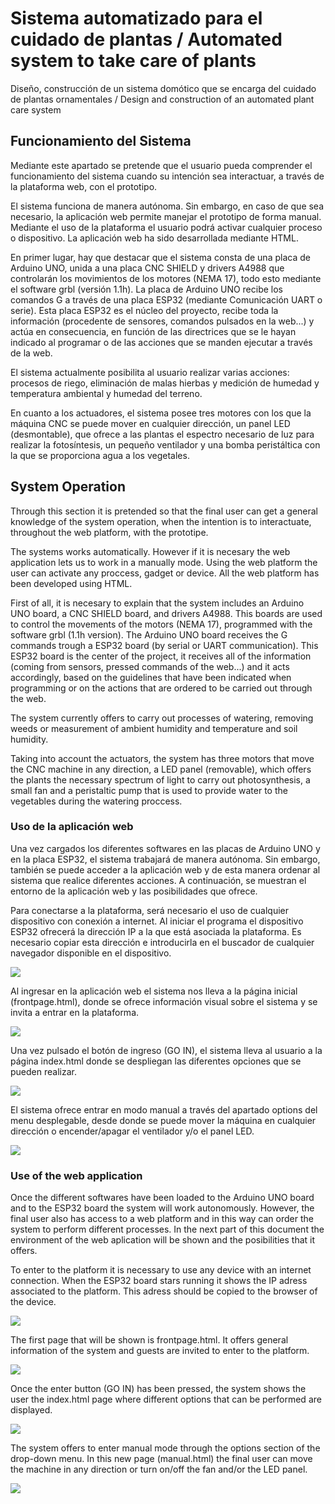 # Sistema automatizado para el cuidado de plantas / Automated system to take care of plants
Diseño, construcción de un sistema domótico que se encarga del cuidado de plantas ornamentales / Design and construction of an automated plant care system 

## Funcionamiento del Sistema

  Mediante este apartado se pretende que el usuario pueda comprender el funcionamiento del sistema cuando su intención sea interactuar, a través de la plataforma web, 
con el prototipo.

  El sistema funciona de manera autónoma. Sin embargo, en caso de que sea necesario, la aplicación web permite manejar el prototipo de forma manual. Mediante el uso de la plataforma el usuario podrá activar cualquier proceso o dispositivo. La aplicación web ha sido desarrollada mediante HTML.

  En primer lugar, hay que destacar que el sistema consta de una placa de Arduino UNO, unida a una placa CNC SHIELD y drivers A4988 que controlarán los movimientos de los motores (NEMA 17), todo esto mediante el software grbl (versión 1.1h). La placa de Arduino UNO recibe los comandos G a través de una placa ESP32 (mediante Comunicación UART o serie). Esta placa ESP32 es el núcleo del proyecto, recibe toda la información (procedente de sensores, comandos pulsados en la web...) y actúa en consecuencia, en función de las directrices que se le hayan indicado al programar o de las acciones que se manden ejecutar a través de la web. 
  
  El sistema actualmente posibilita al usuario realizar varias acciones: procesos de riego, eliminación de malas hierbas y medición de humedad y temperatura ambiental y humedad del terreno. 
  
  En cuanto a los actuadores, el sistema posee tres motores con los que la máquina CNC se puede mover en cualquier dirección, un panel LED (desmontable), que ofrece a las plantas el espectro necesario de luz para realizar la fotosíntesis, un pequeño ventilador y una bomba peristáltica con la que se proporciona agua a los vegetales.
  
  

## System Operation

Through this section it is pretended so that the final user can get a general knowledge of the system operation, when the intention is to interactuate, throughout the web platform, with the prototipe.

The systems works automatically. However if it is necesary the web application lets us to work in a manually mode. Using the web platform the user can activate any proccess, gadget or device. All the web platform has been developed using HTML.

First of all, it is necesary to explain that the system includes an Arduino UNO board, a CNC SHIELD board, and drivers A4988. This boards are used to control the movements of the motors (NEMA 17), programmed with the software grbl (1.1h version). The Arduino UNO board receives the G commands trough a ESP32 board (by serial or UART communication). This ESP32 board is the center of the project, it receives all of the information (coming from sensors, pressed commands of the web...) and it acts accordingly, based on the guidelines that have been indicated when programming or on the actions that are ordered to be carried out through the web.

The system currently offers to carry out processes of watering, removing weeds or measurement of ambient humidity and temperature and soil humidity.

Taking into account the actuators, the system has three motors that move the CNC machine in any direction, a LED panel (removable), which offers the plants the necessary spectrum of light to carry out photosynthesis, a small fan and a peristaltic pump that is used to provide water to the vegetables during the watering proccess. 



### Uso de la aplicación web

Una vez cargados los diferentes softwares en las placas de Arduino UNO y en la placa ESP32, el sistema trabajará de manera autónoma. Sin embargo, también se puede acceder a  la aplicación web y de esta manera ordenar al sistema que realice diferentes acciones. A continuación, se muestran el entorno de la aplicación web y las posibilidades que ofrece.

Para conectarse a la plataforma, será necesario el uso de cualquier dispositivo con conexión a internet. Al iniciar el programa el dispositivo ESP32 ofrecerá la dirección IP a la que está asociada la plataforma. Es necesario copiar esta dirección e introducirla en el buscador de cualquier navegador disponible en el dispositivo.

![](https://github.com/victorr94/Sistema-automatizado-para-el-cuidado-de-plantas-Automated-system-to-take-care-of-plants-/blob/main/fotos/Información%20ESP32.JPG)

Al ingresar en la aplicación web el sistema nos lleva a la página inicial (frontpage.html), donde se ofrece información visual sobre el sistema y se invita a entrar en la plataforma.

![](https://github.com/victorr94/Sistema-automatizado-para-el-cuidado-de-plantas-Automated-system-to-take-care-of-plants-/blob/main/fotos/frontpage.html.JPG)

Una vez pulsado el botón de ingreso (GO IN), el sistema lleva al usuario a la página index.html donde se despliegan las diferentes opciones que se pueden realizar.

![](https://github.com/victorr94/Sistema-automatizado-para-el-cuidado-de-plantas-Automated-system-to-take-care-of-plants-/blob/main/fotos/index.html.JPG)

El sistema ofrece entrar en modo manual a través del apartado options del menu desplegable, desde donde se puede mover la máquina en cualquier dirección o encender/apagar el ventilador y/o el panel LED.

![](https://github.com/victorr94/Sistema-automatizado-para-el-cuidado-de-plantas-Automated-system-to-take-care-of-plants-/blob/main/fotos/manual.html.JPG)




### Use of the web application 

Once the different softwares have been loaded to the Arduino UNO board and to the ESP32 board the system will work autonomously. However, the final user also has access to a web platform and in this way can order the system to perform different processes. In the next part of this document the environment of the web aplication will be shown and the posibilities that it offers. 

To enter to the platform it is necessary to use any device with an internet connection. When the ESP32 board stars running it shows the IP adress associated to the platform. This adress should be copied to the browser of the device.

![](https://github.com/victorr94/Sistema-automatizado-para-el-cuidado-de-plantas-Automated-system-to-take-care-of-plants-/blob/main/fotos/Información%20ESP32.JPG)

The first page that will be shown is frontpage.html. It offers general information of the system and guests are invited to enter to the platform.

![](https://github.com/victorr94/Sistema-automatizado-para-el-cuidado-de-plantas-Automated-system-to-take-care-of-plants-/blob/main/fotos/frontpage.html.JPG)

Once the enter button (GO IN) has been pressed, the system shows the user the index.html page where different options that can be performed are displayed.

![](https://github.com/victorr94/Sistema-automatizado-para-el-cuidado-de-plantas-Automated-system-to-take-care-of-plants-/blob/main/fotos/index.html.JPG)

The system offers to enter manual mode through the options section of the drop-down menu. In this new page (manual.html) the final user can move the machine in any direction or turn on/off the fan and/or the LED panel.

![](https://github.com/victorr94/Sistema-automatizado-para-el-cuidado-de-plantas-Automated-system-to-take-care-of-plants-/blob/main/fotos/manual.html.JPG)



